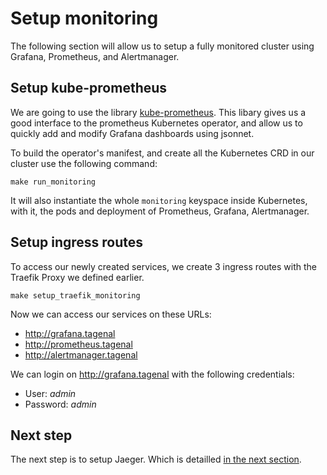 # Setup monitoring

The following section will allow us to setup a fully monitored cluster using Grafana, Prometheus, and Alertmanager.

## Setup kube-prometheus

We are going to use the library [kube-prometheus](https://github.com/prometheus-operator/kube-prometheus). This libary gives us a good interface to the prometheus Kubernetes operator, and allow us to quickly add and modify Grafana dashboards using jsonnet.

To build the operator's manifest, and create all the Kubernetes CRD in our cluster use the following command:

```
make run_monitoring
```

It will also instantiate the whole `monitoring` keyspace inside Kubernetes, with it, the pods and deployment of Prometheus, Grafana, Alertmanager.

## Setup ingress routes

To access our newly created services, we create 3 ingress routes with the Traefik Proxy we defined earlier.

```
make setup_traefik_monitoring
```

Now we can access our services on these URLs:

- http://grafana.tagenal
- http://prometheus.tagenal
- http://alertmanager.tagenal

We can login on http://grafana.tagenal with the following credentials:
- User: *admin*
- Password: *admin*

## Next step

The next step is to setup Jaeger. Which is detailled [in the next section](./setup-jaeger.md).